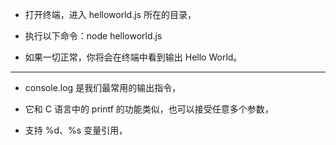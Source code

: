 
* 打开终端，进入 helloworld.js 所在的目录，

* 执行以下命令：node helloworld.js

* 如果一切正常，你将会在终端中看到输出 Hello World。

--------------------------------------------------------------

* console.log 是我们最常用的输出指令，

* 它和 C 语言中的 printf 的功能类似，也可以接受任意多个参数，

* 支持 %d、%s 变量引用，
